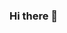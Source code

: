 ### Hi there 👋

<!--
**milo5634/milo5634** is a ✨ _special_ ✨ repository because its `README.md` (this file) appears on your GitHub profile.

Here are some ideas to get you started:

- 🔭 I’m currently working on ...
- 🌱 I’m currently learning in Web force 3 until june
- 👯 I’m looking for a stage/job
- 🤔 I’m looking for help with anything if I can learn with you ;)
- 💬 Ask me about ...
- 📫 How to reach me: milo.dev.web@gmail.com
- 😄 Pronouns: ...
- ⚡ Fun fact: I travel on all continent, 55 country. Soon it will be possible to go in space, Thanks Mister Musk, so please give me a job for make some money.
-->
